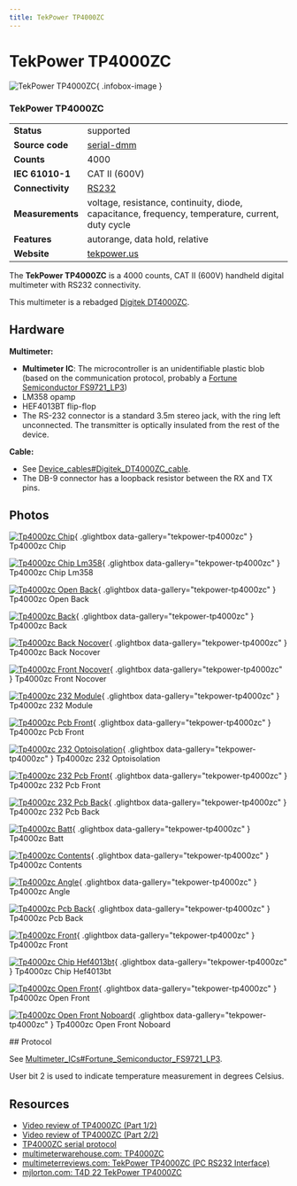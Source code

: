 ```yaml
---
title: TekPower TP4000ZC
---
```


# TekPower TP4000ZC

<div class="infobox" markdown>

![TekPower TP4000ZC](./img/Tp4000zc_chip.jpg){ .infobox-image }

### TekPower TP4000ZC

| | |
|---|---|
| **Status** | supported |
| **Source code** | [serial-dmm](https://github.com/OpenTraceLab/OpenTraceCapture/tree/main/src/hardware/serial-dmm) |
| **Counts** | 4000 |
| **IEC 61010-1** | CAT II (600V) |
| **Connectivity** | [RS232](https://sigrok.org/wiki/Device_cables#Digitek_DT4000ZC_cable) |
| **Measurements** | voltage, resistance, continuity, diode, capacitance, frequency, temperature, current, duty cycle |
| **Features** | autorange, data hold, relative |
| **Website** | [tekpower.us](http://www.tekpower.us) |

</div>

The **TekPower TP4000ZC** is a 4000 counts, CAT II (600V) handheld digital multimeter with RS232 connectivity.

This multimeter is a rebadged [Digitek DT4000ZC](https://sigrok.org/wiki/Digitek_DT4000ZC).

## Hardware

**Multimeter:**

- **Multimeter IC**: The microcontroller is an unidentifiable plastic blob (based on the communication protocol, probably a [Fortune Semiconductor FS9721_LP3](https://sigrok.org/wiki/Multimeter_ICs#Fortune_Semiconductor_FS9721_LP3))
- LM358 opamp
- HEF4013BT flip-flop
- The RS-232 connector is a standard 3.5m stereo jack, with the ring left unconnected. The transmitter is optically insulated from the rest of the device.

**Cable:**

- See [Device_cables#Digitek_DT4000ZC_cable](https://sigrok.org/wiki/Device_cables#Digitek_DT4000ZC_cable).
- The DB-9 connector has a loopback resistor between the RX and TX pins.

## Photos

<div class="photo-grid" markdown>

[![Tp4000zc Chip](./img/Tp4000zc_chip.jpg)](./img/Tp4000zc_chip.jpg "Tp4000zc Chip"){ .glightbox data-gallery="tekpower-tp4000zc" }
<span class="caption">Tp4000zc Chip</span>

[![Tp4000zc Chip Lm358](./img/Tp4000zc_chip_LM358.jpg)](./img/Tp4000zc_chip_LM358.jpg "Tp4000zc Chip Lm358"){ .glightbox data-gallery="tekpower-tp4000zc" }
<span class="caption">Tp4000zc Chip Lm358</span>

[![Tp4000zc Open Back](./img/Tp4000zc_open_back.jpg)](./img/Tp4000zc_open_back.jpg "Tp4000zc Open Back"){ .glightbox data-gallery="tekpower-tp4000zc" }
<span class="caption">Tp4000zc Open Back</span>

[![Tp4000zc Back](./img/Tp4000zc_back.jpg)](./img/Tp4000zc_back.jpg "Tp4000zc Back"){ .glightbox data-gallery="tekpower-tp4000zc" }
<span class="caption">Tp4000zc Back</span>

[![Tp4000zc Back Nocover](./img/Tp4000zc_back_nocover.jpg)](./img/Tp4000zc_back_nocover.jpg "Tp4000zc Back Nocover"){ .glightbox data-gallery="tekpower-tp4000zc" }
<span class="caption">Tp4000zc Back Nocover</span>

[![Tp4000zc Front Nocover](./img/Tp4000zc_front_nocover.png)](./img/Tp4000zc_front_nocover.png "Tp4000zc Front Nocover"){ .glightbox data-gallery="tekpower-tp4000zc" }
<span class="caption">Tp4000zc Front Nocover</span>

[![Tp4000zc 232 Module](./img/Tp4000zc_232_module.jpg)](./img/Tp4000zc_232_module.jpg "Tp4000zc 232 Module"){ .glightbox data-gallery="tekpower-tp4000zc" }
<span class="caption">Tp4000zc 232 Module</span>

[![Tp4000zc Pcb Front](./img/Tp4000zc_pcb_front.jpg)](./img/Tp4000zc_pcb_front.jpg "Tp4000zc Pcb Front"){ .glightbox data-gallery="tekpower-tp4000zc" }
<span class="caption">Tp4000zc Pcb Front</span>

[![Tp4000zc 232 Optoisolation](./img/Tp4000zc_232_optoisolation.jpg)](./img/Tp4000zc_232_optoisolation.jpg "Tp4000zc 232 Optoisolation"){ .glightbox data-gallery="tekpower-tp4000zc" }
<span class="caption">Tp4000zc 232 Optoisolation</span>

[![Tp4000zc 232 Pcb Front](./img/Tp4000zc_232_pcb_front.jpg)](./img/Tp4000zc_232_pcb_front.jpg "Tp4000zc 232 Pcb Front"){ .glightbox data-gallery="tekpower-tp4000zc" }
<span class="caption">Tp4000zc 232 Pcb Front</span>

[![Tp4000zc 232 Pcb Back](./img/Tp4000zc_232_pcb_back.jpg)](./img/Tp4000zc_232_pcb_back.jpg "Tp4000zc 232 Pcb Back"){ .glightbox data-gallery="tekpower-tp4000zc" }
<span class="caption">Tp4000zc 232 Pcb Back</span>

[![Tp4000zc Batt](./img/Tp4000zc_batt.jpg)](./img/Tp4000zc_batt.jpg "Tp4000zc Batt"){ .glightbox data-gallery="tekpower-tp4000zc" }
<span class="caption">Tp4000zc Batt</span>

[![Tp4000zc Contents](./img/Tp4000zc_contents.jpg)](./img/Tp4000zc_contents.jpg "Tp4000zc Contents"){ .glightbox data-gallery="tekpower-tp4000zc" }
<span class="caption">Tp4000zc Contents</span>

[![Tp4000zc Angle](./img/Tp4000zc_angle.png)](./img/Tp4000zc_angle.png "Tp4000zc Angle"){ .glightbox data-gallery="tekpower-tp4000zc" }
<span class="caption">Tp4000zc Angle</span>

[![Tp4000zc Pcb Back](./img/Tp4000zc_pcb_back.jpg)](./img/Tp4000zc_pcb_back.jpg "Tp4000zc Pcb Back"){ .glightbox data-gallery="tekpower-tp4000zc" }
<span class="caption">Tp4000zc Pcb Back</span>

[![Tp4000zc Front](./img/Tp4000zc_front.png)](./img/Tp4000zc_front.png "Tp4000zc Front"){ .glightbox data-gallery="tekpower-tp4000zc" }
<span class="caption">Tp4000zc Front</span>

[![Tp4000zc Chip Hef4013bt](./img/Tp4000zc_chip_HEF4013BT.jpg)](./img/Tp4000zc_chip_HEF4013BT.jpg "Tp4000zc Chip Hef4013bt"){ .glightbox data-gallery="tekpower-tp4000zc" }
<span class="caption">Tp4000zc Chip Hef4013bt</span>

[![Tp4000zc Open Front](./img/Tp4000zc_open_front.jpg)](./img/Tp4000zc_open_front.jpg "Tp4000zc Open Front"){ .glightbox data-gallery="tekpower-tp4000zc" }
<span class="caption">Tp4000zc Open Front</span>

[![Tp4000zc Open Front Noboard](./img/Tp4000zc_open_front_noboard.jpg)](./img/Tp4000zc_open_front_noboard.jpg "Tp4000zc Open Front Noboard"){ .glightbox data-gallery="tekpower-tp4000zc" }
<span class="caption">Tp4000zc Open Front Noboard</span>

</div>
## Protocol

See [Multimeter_ICs#Fortune_Semiconductor_FS9721_LP3](https://sigrok.org/wiki/Multimeter_ICs#Fortune_Semiconductor_FS9721_LP3).

User bit 2 is used to indicate temperature measurement in degrees Celsius.

## Resources
- [Video review of TP4000ZC (Part 1/2)](http://www.youtube.com/watch?v=kXzAD74C5As)
- [Video review of TP4000ZC (Part 2/2)](http://www.youtube.com/watch?v=7pbRLom7bNc)
- [TP4000ZC serial protocol](http://www.multimeterwarehouse.com/TP4000ZC/TP4000ZC_serial_protocol.pdf)
- [multimeterwarehouse.com: TP4000ZC](http://www.multimeterwarehouse.com/TP4000ZC.htm)
- [multimeterreviews.com: TekPower TP4000ZC (PC RS232 Interface)](http://www.multimeterreviews.com/tekpower-tp4000zc-pc-based-rs232-interaced-auto-ranging-digital/)
- [mjlorton.com: T4D 22 TekPower TP4000ZC](http://mjlorton.com/forum/index.php?topic=103.0)

